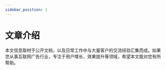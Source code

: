 ```yaml
---
sidebar_position: 1
---
```


# 文章介绍

本文信息取材于公开文档，以及日常工作中与大量客户的交流经验汇集而成。如果您从事互联网广告行业，专注于用户增长、效果提升等领域，希望本文能对您有所帮助。


